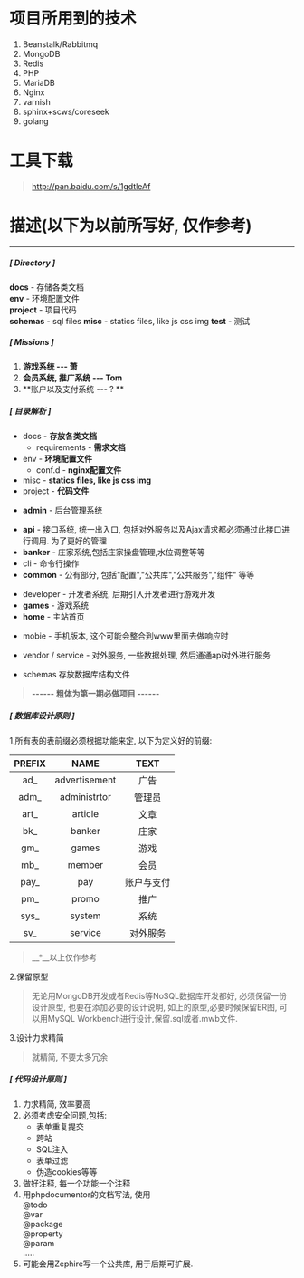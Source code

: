 # 项目所用到的技术

1. Beanstalk/Rabbitmq  
1. MongoDB  
1. Redis  
1. PHP  
1. MariaDB    
1. Nginx  
1. varnish  
1. sphinx+scws/coreseek  
1. golang

# 工具下载
>http://pan.baidu.com/s/1gdtleAf  

# 描述(以下为以前所写好, 仅作参考)
---

##### [ Directory ]   
**docs** - 存储各类文档  
**env** - 环境配置文件   
**project** - 项目代码   
**schemas** - sql files
**misc** - statics files, like js css img
**test** - 测试 
  
##### [ Missions ]

1. **游戏系统 --- 萧**   
2. **会员系统, 推广系统 --- Tom**
3. **账户以及支付系统 --- ? **

##### [ 目录解析 ]
* docs - **存放各类文档**
   - requirements - **需求文档**
*  env - **环境配置文件**
   - conf.d  - **nginx配置文件**
*  misc - **statics files, like js css img**
*  project - **代码文件**
<!--   - ad - 广告系统 -->
   - **admin** - 后台管理系统
<!--      - analysis : 分析系统 , 主要用于行为分析, 分析是否有作弊行为 -->
   - **api** - 接口系统, 统一出入口, 包括对外服务以及Ajax请求都必须通过此接口进行调用. 为了更好的管理
   - **banker** - 庄家系统,包括庄家操盘管理,水位调整等等
   - cli - 命令行操作
   - **common** - 公有部分, 包括"配置","公共库","公共服务","组件" 等等
<!--      - defender - 防御, 未想好 -->
   - developer - 开发者系统, 后期引入开发者进行游戏开发
   - **games** - 游戏系统
   - **home** - 主站首页 
<!--      - member - 会员中心 -->
   - mobie - 手机版本, 这个可能会整合到www里面去做响应时
<!--      - monitor - 监控, 暂时不会做 -->
<!--      - oa - 客服办公系统, 包括对客户的处理操作, 交单给后台等等.
   - **sso** - 单点登录, 包括密码取回, 登录, 注册. 所有用户角色都必须在此系统操作都必须在此系统操作
   - **pay** - 支付以及账户管理系统 ,此系统比较大, 涉及比较多
<!--      - promo - 推广系统, CPM/CPC/CPA/CPR/CPS/CPT/PPC等推广联盟模式 -->
<!--      - security - 安全系统, 跨站等等 -->
   - vendor / service - 对外服务, 一些数据处理, 然后通通api对外进行服务
<!--      - statistics 统计报表系统 -->

* schemas 存放数据库结构文件


> **------ 粗体为第一期必做项目 ------**

##### [ 数据库设计原则 ]
1.所有表的表前缀必须根据功能来定, 以下为定义好的前缀:   
>
| PREFIX | NAME | TEXT |
|:---:|:-------------:|:--:|
| ad_ | advertisement | 广告 |
| adm_ | administrtor | 管理员 |
| art_ | article | 文章 |
| bk_ | banker | 庄家 |
| gm_ | games | 游戏 |
| mb_ | member | 会员 |
| pay_ | pay | 账户与支付|
| pm_ | promo | 推广 |
| sys_ | system | 系统 |
| sv_ | service | 对外服务 |   

> __*__以上仅作参考    

2.保留原型   
>无论用MongoDB开发或者Redis等NoSQL数据库开发都好, 必须保留一份设计原型, 也要在添加必要的设计说明, 如上的原型,必要时候保留ER图, 可以用MySQL Workbench进行设计,保留.sql或者.mwb文件.   

3.设计力求精简  
>就精简, 不要太多冗余

##### [ 代码设计原则 ]
1. 力求精简, 效率要高
2. 必须考虑安全问题,包括:  
   * 表单重复提交   
   * 跨站
   * SQL注入
   * 表单过滤
   * 伪造cookies等等
3. 做好注释, 每一个功能一个注释
4. 用phpdocumentor的文档写法, 使用   
   @todo   
   @var   
   @package  
   @property  
   @param   
   .....
5. 可能会用Zephire写一个公共库, 用于后期可扩展.








